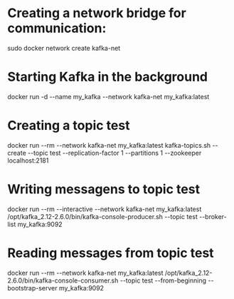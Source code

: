 # Creating a network bridge for communication:
sudo docker network create kafka-net
# Starting Kafka in the background
docker run  -d --name my_kafka --network kafka-net my_kafka:latest
# Creating a topic test
docker run --rm --network kafka-net my_kafka:latest kafka-topics.sh --create --topic test --replication-factor 1 --partitions 1 --zookeeper localhost:2181
# Writing messagens to topic test
docker run --rm --interactive --network kafka-net my_kafka:latest /opt/kafka_2.12-2.6.0/bin/kafka-console-producer.sh --topic test --broker-list my_kafka:9092
# Reading messages from topic test
docker run --rm --network kafka-net my_kafka:latest /opt/kafka_2.12-2.6.0/bin/kafka-console-consumer.sh --topic test --from-beginning --bootstrap-server my_kafka:9092